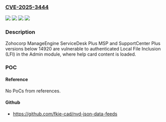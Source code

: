 ### [CVE-2025-3444](https://cve.mitre.org/cgi-bin/cvename.cgi?name=CVE-2025-3444)
![](https://img.shields.io/static/v1?label=Product&message=ServiceDesk%20Plus%20MSP&color=blue)
![](https://img.shields.io/static/v1?label=Product&message=SupportCenter%20Plus&color=blue)
![](https://img.shields.io/static/v1?label=Version&message=0%3C%2014920%20&color=brighgreen)
![](https://img.shields.io/static/v1?label=Vulnerability&message=CWE-434%20Unrestricted%20Upload%20of%20File%20with%20Dangerous%20Type&color=brighgreen)

### Description

Zohocorp ManageEngine ServiceDesk Plus MSP and SupportCenter Plus versions below 14920 are vulnerable to authenticated Local File Inclusion (LFI) in the Admin module, where help card content is loaded.

### POC

#### Reference
No PoCs from references.

#### Github
- https://github.com/fkie-cad/nvd-json-data-feeds

